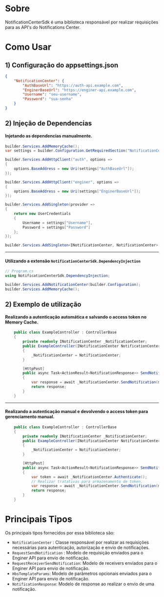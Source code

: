 # Sobre

NotificationCenterSdk é uma biblioteca responsável por realizar requisições para as API's do Notifications Center.

# Como Usar

## 1) Configuração do appsettings.json
```json
{
    "NotificationCenter": {
        "AuthBaseUrl": "https://auth-api.example.com",
        "EnginerBaseUrl": "https://enginer-api.example.com",
        "Username": "seu-username",
        "Password": "sua-senha"
    }
}
```
## 2) Injeção de Dependencias

#### Injetando as dependencias manualmente.
```csharp
builder.Services.AddMemoryCache();
var settings = builder.Configuration.GetRequiredSection("NotificationCenter");

builder.Services.AddHttpClient("auth", options =>
{
    options.BaseAddress = new Uri(settings["AuthBaseUrl"]);
});

builder.Services.AddHttpClient("enginer", options =>
{
    options.BaseAddress = new Uri(settings["EnginerBaseUrl"]);
});

builder.Services.AddSingleton(provider =>
{
    return new UserCredentials
    {
        Username = settings["Username"],
        Password = settings["Password"]
    };
});

builder.Services.AddSingleton<INotificationCenter, NotificationCenter>();
```

---
#### Utilizando a extensão `NotificationCenterSdk.DependencyInjection`
```csharp
// Program.cs 
using NotificationCenterSdk.DependencyInjection;

builder.Services.AddNotificationCenter(builder.Configuration);
builder.Services.AddMemoryCache();
```

## 2) Exemplo de utilização
#### Realizando a autenticação automática e salvando o access token no Memory Cache.
```csharp
    public class ExampleController : ControllerBase
    {
        private readonly INotificationCenter _NotificationCenter;
        public ExampleController(INotificationCenter NotificationCenter)
        {
            _NotificationCenter = NotificationCenter;
        }

        [HttpPost]
        public async Task<ActionResult<NotificationResponse>> SendNotification(RequestSendNotification model)
        {
            var response = await _NotificationCenter.SendNotification(model);
            return response;
        }
    }
```
---
#### Realizando a autenticação manual e devolvendo o access token para gerenciamento manual.
```csharp
    public class ExampleController : ControllerBase
    {
        private readonly INotificationCenter _NotificationCenter;
        public ExampleController(INotificationCenter NotificationCenter)
        {
            _NotificationCenter = NotificationCenter;
        }

        [HttpPost]
        public async Task<ActionResult<NotificationResponse>> SendNotification(RequestSendNotification model)
        {
            var token = await _NotificationCenter.Authenticate();
            // Realizar tratativas para armazenamento de token.
            var response = await _NotificationCenter.SendNotification(model,token);
            return response;
        }
    }
```

# Principais Tipos
Os principais tipos fornecidos por essa biblioteca são:
- `NotificationCenter` : Classe responsável por realizar as requisições necessárias para autenticação, autorização e envio de notificações.
- `RequestSendNotification` : Modelo de requisição enviados para o Enginer API para envio de notificação.
- `RequestReceiverSendNotification`: Modelo de receivers enviados para o Enginer API para envio de notificação.
- `HbsTemplateParams`: Modelo de parâmetros opcionais enviados para o Enginer API para envio de notificação.
- `NotificationResponse`: Modelo de response ao realizar o envio de uma notificação.
